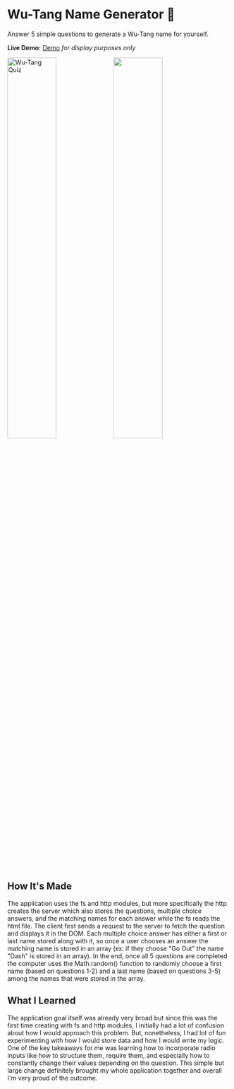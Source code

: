 # Wu-Tang Name Generator 🔀

Answer 5 simple questions to generate a Wu-Tang name for yourself.

**Live Demo:** <a href="https://wu-tang-name-jenna-nguyen.netlify.app/">Demo</a><i> for display purposes only</i>

<p float="left">
  <img width="47%" alt="Wu-Tang Quiz" src="https://user-images.githubusercontent.com/88993361/139957953-00122a22-a0e7-45e5-ae6d-f3b191e6dcc3.png">
  <img width="47%' alt="Wu-Tang Name" src="https://user-images.githubusercontent.com/88993361/139958007-43de294f-421b-4822-97f5-0d1b30d1653a.png">
</p>
  
## How It's Made
The application uses the fs and http modules, but more specifically the http creates the server which also stores the questions, multiple choice answers, and the matching names for each answer while the fs reads the html file. The client first sends a request to the server to fetch the question and displays it in the DOM. Each multiple choice answer has either a first or last name stored along with it, so once a user chooses an answer the matching name is stored in an array (ex: if they choose "Go Out" the name "Dash" is stored in an array). In the end, once all 5 questions are completed the computer uses the Math.random() function to randomly choose a first name (based on questions 1-2) and a last name (based on questions 3-5) among the names that were stored in the array.

## What I Learned
The application goal itself was already very broad but since this was the first time creating with fs and http modules, I initially had a lot of confusion about how I would approach this problem. But, nonetheless, I had lot of fun experimenting with how I would store data and how I would write my logic. One of the key takeaways for me was learning how to incorporate radio inputs like how to structure them, require them, and especially how to constantly change their values depending on the question. This simple but large change definitely brought my whole application together and overall I'm very proud of the outcome.
